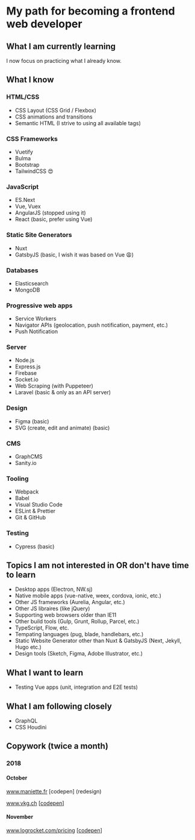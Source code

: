 # My path for becoming a frontend web developer

## What I am currently learning
I now focus on practicing what I already know.

## What I know

### HTML/CSS
- CSS Layout (CSS Grid / Flexbox)
- CSS animations and transitions
- Semantic HTML (I strive to using all available tags)

### CSS Frameworks
- Vuetify
- Bulma
- Bootstrap
- TailwindCSS :heart_eyes:

### JavaScript
- ES.Next
- Vue, Vuex
- AngularJS (stopped using it)
- React (basic, prefer using Vue)

### Static Site Generators
- Nuxt
- GatsbyJS (basic, I wish it was based on Vue :weary:)

### Databases
- Elasticsearch
- MongoDB

### Progressive web apps
- Service Workers
- Navigator APIs (geolocation, push notification, payment, etc.)
- Push Notification

### Server
- Node.js
- Express.js
- Firebase
- Socket.io
- Web Scraping (with Puppeteer)
- Laravel (basic & only as an API server)

### Design
- Figma (basic)
- SVG (create, edit and animate) (basic)

### CMS
- GraphCMS
- Sanity.io

### Tooling
- Webpack
- Babel
- Visual Studio Code
- ESLint & Prettier
- Git & GitHub

### Testing
- Cypress (basic)

## Topics I am not interested in OR don't have time to learn
- Desktop apps (Electron, NW.sj)
- Native mobile apps (vue-native, weex, cordova, ionic, etc.)
- Other JS frameworks (Aurelia, Angular, etc.)
- Other JS libraires (like jQuery)
- Supporting web browsers older than IE11
- Other build tools (Gulp, Grunt, Rollup, Parcel, etc.)
- TypeScript, Flow, etc.
- Tempating languages (pug, blade, handlebars, etc.)
- Static Website Generator other than Nuxt & GatsbyJS (Next, Jekyll, Hugo etc.)
- Design tools (Sketch, Figma, Adobe Illustrator, etc.)

## What I want to learn
- Testing Vue apps (unit, integration and E2E tests)

## What I am following closely
- GraphQL
- CSS Houdini


## Copywork (twice a month)

### 2018

#### October
www.maniette.fr [codepen] (redesign)

www.vkg.ch [[codepen](https://codepen.io/mornir0/full/wYdwvo/)]


#### November
www.logrocket.com/pricing [[codepen](https://codepen.io/mornir0/full/xyMPYj/)]
